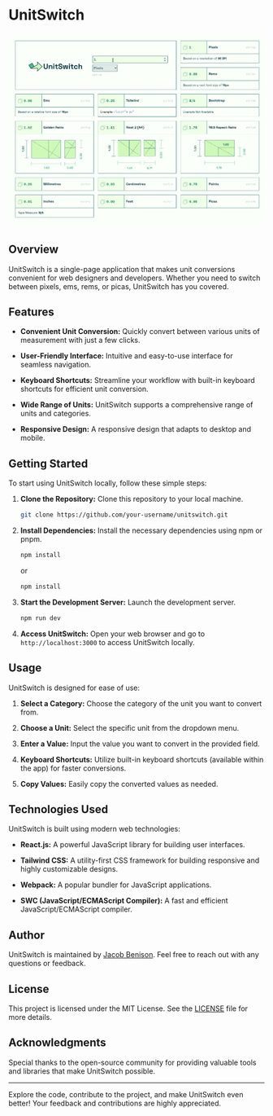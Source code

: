 # UnitSwitch

![Preview of the UnitSwitch App](./preview.gif)

## Overview

UnitSwitch is a single-page application that makes unit conversions convenient for web designers and developers. Whether you need to switch between pixels, ems, rems, or picas, UnitSwitch has you covered. 

## Features

- **Convenient Unit Conversion:** Quickly convert between various units of measurement with just a few clicks.

- **User-Friendly Interface:** Intuitive and easy-to-use interface for seamless navigation.

- **Keyboard Shortcuts:** Streamline your workflow with built-in keyboard shortcuts for efficient unit conversion.

- **Wide Range of Units:** UnitSwitch supports a comprehensive range of units and categories.

- **Responsive Design:** A responsive design that adapts to desktop and mobile.

## Getting Started

To start using UnitSwitch locally, follow these simple steps:

1. **Clone the Repository:** Clone this repository to your local machine.

   ```bash
   git clone https://github.com/your-username/unitswitch.git
   ```

2. **Install Dependencies:** Install the necessary dependencies using npm or pnpm.

   ```bash
   npm install
   ```

   or

   ```bash
   npm install
   ```

3. **Start the Development Server:** Launch the development server.

   ```bash
   npm run dev
   ```

4. **Access UnitSwitch:** Open your web browser and go to `http://localhost:3000` to access UnitSwitch locally.

## Usage

UnitSwitch is designed for ease of use:

1. **Select a Category:** Choose the category of the unit you want to convert from.

2. **Choose a Unit:** Select the specific unit from the dropdown menu.

3. **Enter a Value:** Input the value you want to convert in the provided field.

4. **Keyboard Shortcuts:** Utilize built-in keyboard shortcuts (available within the app) for faster conversions.

5. **Copy Values:** Easily copy the converted values as needed.

## Technologies Used

UnitSwitch is built using modern web technologies:

- **React.js:** A powerful JavaScript library for building user interfaces.

- **Tailwind CSS:** A utility-first CSS framework for building responsive and highly customizable designs.

- **Webpack:** A popular bundler for JavaScript applications.

- **SWC (JavaScript/ECMAScript Compiler):** A fast and efficient JavaScript/ECMAScript compiler.

## Author

UnitSwitch is maintained by [Jacob Benison](https://jacobbenison.com/). Feel free to reach out with any questions or feedback.

## License

This project is licensed under the MIT License. See the [LICENSE](./LICENSE) file for more details.

## Acknowledgments

Special thanks to the open-source community for providing valuable tools and libraries that make UnitSwitch possible.

---

Explore the code, contribute to the project, and make UnitSwitch even better! Your feedback and contributions are highly appreciated.
